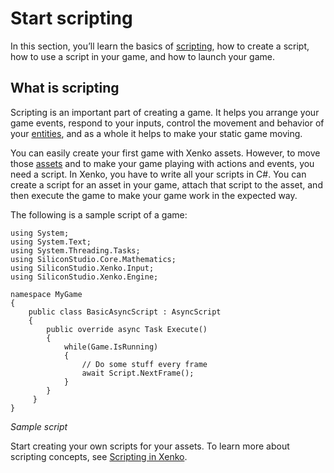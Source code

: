 # Start scripting

In this section, you’ll learn the basics of [scripting](xref:scripting), how to create a script, how to use a script in your game, and how to launch your game.

## What is scripting

Scripting is an important part of creating a game. It helps you arrange your game events, respond to your inputs, control the movement and behavior of your [entities](xref:entity), and as a whole it helps to make your static game moving.

You can easily create your first game with Xenko assets. However, to move those [assets](xref:asset) and to make your game playing with actions and events, you need a script. In Xenko, you have to write all your scripts in C#. You can create a script for an asset in your game, attach that script to the asset, and then execute the game to make your game work in the expected way.

The following is a sample script of a game:

```
using System;
using System.Text;
using System.Threading.Tasks;
using SiliconStudio.Core.Mathematics;
using SiliconStudio.Xenko.Input;
using SiliconStudio.Xenko.Engine;

namespace MyGame
{
    public class BasicAsyncScript : AsyncScript
    {         
		public override async Task Execute() 
		{
            while(Game.IsRunning)
            {
				// Do some stuff every frame
                await Script.NextFrame();
            }
        }
     }
}
```
_Sample script_

Start creating your own scripts for your assets. To learn more about scripting concepts, see [Scripting in Xenko](scripting-in-xenko.md).
